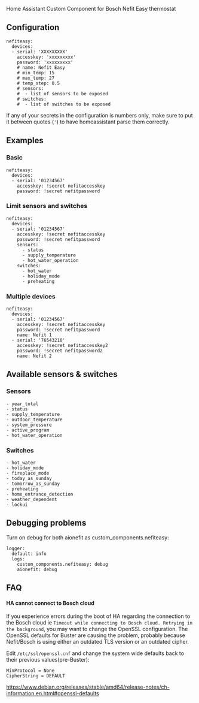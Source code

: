 Home Assistant Custom Component for Bosch Nefit Easy thermostat

## Configuration

```
nefiteasy:
  devices:
  - serial: 'XXXXXXXXX'
    accesskey: 'xxxxxxxxx'
    password: 'xxxxxxxxx'
    # name: Nefit Easy
    # min_temp: 15
    # max_temp: 27
    # temp_step: 0.5
    # sensors:
    #  - list of sensors to be exposed
    # switches:
    #  - list of switches to be exposed
```

If any of your secrets in the configuration is numbers only, make sure to put it between quotes (`'`) to have homeassistant parse them correctly.

## Examples
### Basic
```
nefiteasy:
  devices:
  - serial: '01234567'
    accesskey: !secret nefitaccesskey
    password: !secret nefitpassword
```

### Limit sensors and switches
```
nefiteasy:
  devices:
  - serial: '01234567'
    accesskey: !secret nefitaccesskey
    password: !secret nefitpassword
    sensors:
      - status
      - supply_temperature
      - hot_water_operation
    switches:
      - hot_water
      - holiday_mode
      - preheating
```

### Multiple devices
```
nefiteasy:
  devices:
  - serial: '01234567'
    accesskey: !secret nefitaccesskey
    password: !secret nefitpassword
    name: Nefit 1
  - serial: '76543210'
    accesskey: !secret nefitaccesskey2
    password: !secret nefitpassword2
    name: Nefit 2
```

## Available sensors & switches
### Sensors
```
- year_total
- status
- supply_temperature
- outdoor_temperature
- system_pressure
- active_program
- hot_water_operation
```

### Switches
```
- hot_water
- holiday_mode
- fireplace_mode
- today_as_sunday
- tomorrow_as_sunday
- preheating
- home_entrance_detection
- weather_dependent
- lockui
```

## Debugging problems
Turn on debug for both aionefit as custom_components.nefiteasy:
```
logger:
  default: info
  logs:
    custom_components.nefiteasy: debug
    aionefit: debug
```

## FAQ
#### HA cannot connect to Bosch cloud 

If you experience errors during the boot of HA regarding the connection to the Bosch cloud ie ```Timeout while connecting to Bosch cloud. Retrying in the background```, you may want to change the OpenSSL configuration.
The OpenSSL defaults for Buster are causing the problem, probably because Nefit/Bosch is using either an outdated TLS version or an outdated cipher.

Edit ```/etc/ssl/openssl.cnf``` and change the system wide defaults back to their previous values(pre-Buster):
```
MinProtocol = None
CipherString = DEFAULT
```

https://www.debian.org/releases/stable/amd64/release-notes/ch-information.en.html#openssl-defaults